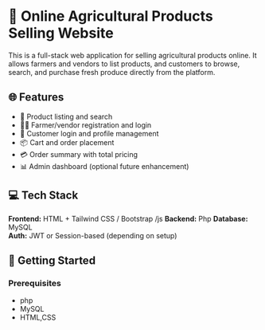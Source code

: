 # 🌾 Online Agricultural Products Selling Website

This is a full-stack web application for selling agricultural products online. It allows farmers and vendors to list products, and customers to browse, search, and purchase fresh produce directly from the platform.

## 🌐 Features

- 🛒 Product listing and search
- 👨‍🌾 Farmer/vendor registration and login
- 👤 Customer login and profile management
- 📦 Cart and order placement
- 💳 Order summary with total pricing
- 📊 Admin dashboard (optional future enhancement)

## 💻 Tech Stack

**Frontend:** HTML + Tailwind CSS / Bootstrap  /js
**Backend:** Php
**Database:** MySQL  
**Auth:** JWT or Session-based (depending on setup)

## 🚀 Getting Started

### Prerequisites

- php
- MySQL
- HTML,CSS

